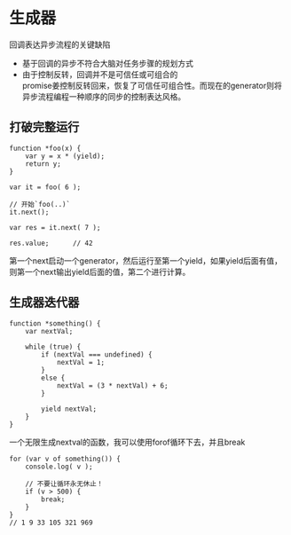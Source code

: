 # 生成器
回调表达异步流程的关键缺陷
- 基于回调的异步不符合大脑对任务步骤的规划方式
- 由于控制反转，回调并不是可信任或可组合的  
promise姜控制反转回来，恢复了可信任可组合性。而现在的generator则将异步流程编程一种顺序的同步的控制表达风格。

## 打破完整运行
```
function *foo(x) {
	var y = x * (yield);
	return y;
}

var it = foo( 6 );

// 开始`foo(..)`
it.next();

var res = it.next( 7 );

res.value;		// 42
```
第一个next启动一个generator，然后运行至第一个yield，如果yield后面有值，则第一个next输出yield后面的值，第二个进行计算。

## 生成器迭代器
```
function *something() {
	var nextVal;

	while (true) {
		if (nextVal === undefined) {
			nextVal = 1;
		}
		else {
			nextVal = (3 * nextVal) + 6;
		}

		yield nextVal;
	}
}
```
一个无限生成nextval的函数，我可以使用forof循环下去，并且break
```
for (var v of something()) {
	console.log( v );

	// 不要让循环永无休止！
	if (v > 500) {
		break;
	}
}
// 1 9 33 105 321 969
```